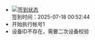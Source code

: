 - [![签到状态](https://github.com/womade/Cloud189-Actions/actions/workflows/main.yml/badge.svg?branch=main)](https://github.com/womade/Cloud189-Actions/actions/workflows/main.yml) <br> 签到时间：2025-07-18 00:52:44
- 开始执行帐号1
- 设备ID不存在，需要二次设备校验
